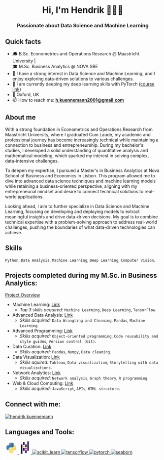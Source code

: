 <h1 align="center">Hi, I'm Hendrik 👋🧑‍💻</h1>
<h3 align="center">Passionate about Data Science and Machine Learning</h3>

<h2 align="left">Quick facts</h2>

- 🎓 B.Sc. Econometrics and Operations Research @ Maastricht University |\
🎓 M.Sc. Business Analytics @ NOVA SBE
- 🔎 I have a strong interest in Data Science and Machine Learning, and I enjoy exploring data-driven solutions to various challenges.
- 🌱 I am currently deeping my deep learning skills with PyTorch ([course link](https://www.learnpytorch.io/))
- 📍 Oxford, UK
- 📫 How to reach me: **h.kuennemann2001@gmail.com**

<h2 align="left">About me</h2>

With a strong foundation in Econometrics and Operations Research from Maastricht University, where I graduated Cum Laude, my academic and professional journey has become increasingly technical while maintaining a connection to business and entrepreneurship. During my bachelor's studies, I developed a solid understanding of quantitative analysis and mathematical modeling, which sparked my interest in solving complex, data-intensive challenges.

To deepen my expertise, I pursued a Master's in Business Analytics at Nova School of Business and Economics in Lisbon. This program allowed me to dive into advanced data science techniques and machine learning models while retaining a business-oriented perspective, aligning with my entrepreneurial mindset and desire to connect technical solutions to real-world applications.

Looking ahead, I aim to further specialize in Data Science and Machine Learning, focusing on developing and deploying models to extract meaningful insights and drive data-driven decisions. My goal is to combine technical expertise with a problem-solving approach to address real-world challenges, pushing the boundaries of what data-driven technologies can achieve.

<h2 align="left">Skills</h2>

`Python`, `Data Analysis`, `Machine Learning`, `Deep Learning`, `Computer Vision`.

<h2 align="left">Projects completed during my M.Sc. in Business Analytics:</h2>

[Project Overview](https://github.com/hkuennemann/MSc_BA_Projects)

- Machine Learning: [Link](https://github.com/hkuennemann/MSc_BA_Projects/tree/main/Machine%20Learning)
  - *Top 3 skills acquired:* `Machine Learning`, `Deep Learning`, `TensorFlow`.
- Advanced Data Analysis: [Link](https://github.com/hkuennemann/MSc_BA_Projects/tree/main/Advanced%20Data%20Analysis)
  - *Skills acquired:* `Data Wrangling and Cleaning`, `Pandas`, `Machine Learning`.
- Advanced Programming: [Link](https://github.com/hkuennemann/MSc_BA_Projects/tree/main/Advanced%20Programming)
  - *Skills acquired:* `Object-oriented programming`, `Code reusability and style guides`, `Version control (Git)`.
- Data Curation: [Link](https://github.com/hkuennemann/MSc_BA_Projects/tree/main/Data%20Curation)
  - *Skills acquired:* `Pandas`, `Numpy`, `Data cleaning`.
- Data Visualization: [Link](https://github.com/hkuennemann/MSc_BA_Projects/tree/main/Data%20Visualization/Olympic%20Games%20Dashboard)
  - *Skills aquired:* `Tableau`, `Data visualization`, `Storytelling with data visualizations`.
- Network Analytics: [Link](https://github.com/hkuennemann/MSc_BA_Projects/tree/main/Network%20Analytics)
  - *Skills acquired*: `Network analysis`, `Graph theory`, `R programming`.
- Web & Cloud Computing: [Link](https://github.com/hkuennemann/MSc_BA_Projects/tree/main/Web%20%26%20Cloud%20Computing/League%20Lense)
  - *Skills acquired:* `JavaScript`, `APIs`, `HTML structure`.

<h2 align="left">Connect with me:</h2>

<p align="left">
<a href="https://linkedin.com/in/hendrik-kuennemann" target="blank"><img align="center" src="https://raw.githubusercontent.com/rahuldkjain/github-profile-readme-generator/master/src/images/icons/Social/linked-in-alt.svg" alt="hendrik kuennemann" height="30" width="40" /></a>
</p>

<h2 align="left">Languages and Tools:</h2>

<p align="left">

<a href="https://www.python.org" target="_blank" rel="noreferrer"> <img src="https://raw.githubusercontent.com/devicons/devicon/master/icons/python/python-original.svg" alt="python" width="40" height="40"/> </a> 
<a href="https://pandas.pydata.org/" target="_blank" rel="noreferrer"> <img src="https://raw.githubusercontent.com/devicons/devicon/2ae2a900d2f041da66e950e4d48052658d850630/icons/pandas/pandas-original.svg" alt="pandas" width="40" height="40"/> </a> 
<a href="https://scikit-learn.org/" target="_blank" rel="noreferrer"> <img src="https://upload.wikimedia.org/wikipedia/commons/0/05/Scikit_learn_logo_small.svg" alt="scikit_learn" width="40" height="40"/> </a> 
<a href="https://www.tensorflow.org" target="_blank" rel="noreferrer"> <img src="https://www.vectorlogo.zone/logos/tensorflow/tensorflow-icon.svg" alt="tensorflow" width="40" height="40"/> </a> 
<a href="´https://pytorch.org" target="_blank" rel="noreferrer"> <img src="https://www.vectorlogo.zone/logos/pytorch/pytorch-icon.svg" alt="pytorch" width="40" height="40"/> </a> 
<a href="https://seaborn.pydata.org/" target="_blank" rel="noreferrer"> <img src="https://seaborn.pydata.org/_images/logo-mark-lightbg.svg" alt="seaborn" width="40" height="40"/> </a> 

</p>
